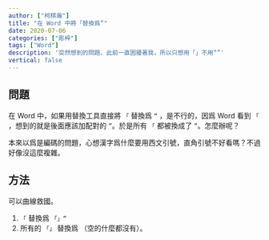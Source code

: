 ```yaml
---
author: ["柯棋瀚"]
title: "在 Word 中將「替換爲“"
date: 2020-07-06
categories: ["彫梓"]
tags: ["Word"]
description: '突然想到的問題，此前一直困擾著我，所以只想用「」不用“”'
vertical: false
---
```


## 問題

在 Word 中，如果用替換工具直接將 `「` 替換爲 `“` ，是不行的，因爲 Word 看到 `「` ，想到的就是後面應該加配對的 `”`。於是所有 `「` 都被換成了 `”`。怎麼辦呢？

本來以爲是編碼的問題，心想漢字爲什麼要用西文引號，直角引號不好看嗎？不過好像沒這麼複雜。

## 方法

可以曲線救國。

1. `「` 替換爲 `「」“`
2. 所有的 `「」` 替換爲 （空的什麼都沒有）。